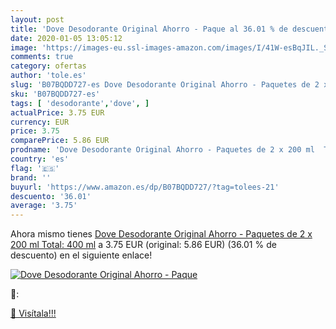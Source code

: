 ```yaml
---
layout: post
title: 'Dove Desodorante Original Ahorro - Paque al 36.01 % de descuento'
date: 2020-01-05 13:05:12
image: 'https://images-eu.ssl-images-amazon.com/images/I/41W-esBqJIL._SL400_.jpg'
comments: true
category: ofertas
author: 'tole.es'
slug: 'B07BQDD727-es Dove Desodorante Original Ahorro - Paquetes de 2 x 200 ml...'
sku: 'B07BQDD727-es'
tags: [ 'desodorante','dove', ]
actualPrice: 3.75 EUR
currency: EUR
price: 3.75
comparePrice: 5.86 EUR
prodname: 'Dove Desodorante Original Ahorro - Paquetes de 2 x 200 ml  Total: 400 ml'
country: 'es'
flag: '🇪🇸'
brand: ''
buyurl: 'https://www.amazon.es/dp/B07BQDD727/?tag=tolees-21'
descuento: '36.01'
average: '3.75'
---
```


Ahora mismo tienes [Dove Desodorante Original Ahorro - Paquetes de 2 x 200 ml  Total: 400 ml](https://www.amazon.es/dp/B07BQDD727/?tag=tolees-21) a 3.75 EUR (original: 5.86 EUR) (36.01 %  de descuento) en el siguiente enlace!

[![Dove Desodorante Original Ahorro - Paque](https://images-eu.ssl-images-amazon.com/images/I/41W-esBqJIL._SL400_.jpg)](https://www.amazon.es/dp/B07BQDD727/?tag=tolees-21)

🔎:


[🛒 Visítala!!!](https://www.amazon.es/dp/B07BQDD727/?tag=tolees-21)
